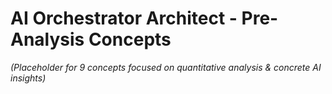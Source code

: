 # AI Orchestrator Architect - Pre-Analysis Concepts

*(Placeholder for 9 concepts focused on quantitative analysis & concrete AI insights)* 